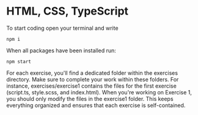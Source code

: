 # HTML, CSS, TypeScript 
To start coding open your terminal and write
```
npm i
```

When all packages have been installed run:
```
npm start
```

For each exercise, you'll find a dedicated folder within the exercises directory. Make sure to complete your work within these folders. For instance, exercises/exercise1 contains the files for the first exercise (script.ts, style.scss, and index.html). When you're working on Exercise 1, you should only modify the files in the exercise1 folder. This keeps everything organized and ensures that each exercise is self-contained.
